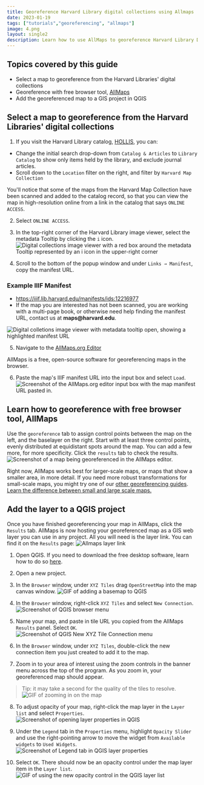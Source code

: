 ```yaml
---
title: Georeference Harvard Library digital collections using Allmaps
date: 2023-01-19
tags: ["tutorials","georeferencing", "allmaps"]
image: 4.png
layout: single2
description: Learn how to use AllMaps to georeference Harvard Library Digital Collections items in the browser, to use in GIS and map making projects.
---
```


## Topics covered by this guide

 - Select a map to georeference from the Harvard Libraries' digital collections
 - Georeference with free browser tool, [AllMaps](https://allmaps.org/)
 - Add the georeferenced map to a GIS project in QGIS

## Select a map to georeference from the Harvard Libraries' digital collections

1. If you visit the Harvard Library catalog, [HOLLIS](https://hollis.harvard.edu/primo-explore/search?query=any,contains,map%20cambridge&tab=books&search_scope=default_scope&vid=HVD2&facet=library,include,map&lang=en_US&offset=0), you can:

- Change the initial search drop-down from `Catalog & Articles` to `Library Catalog` to show only items held by the library, and exclude journal articles.
- Scroll down to the `Location` filter on the right, and filter by `Harvard Map Collection`

You'll notice that some of the maps from the Harvard Map Collection have been scanned and added to the catalog record, so that you can view the map in high-resolution online from a link in the catalog that says `ONLINE ACCESS`.

2. Select `ONLINE ACCESS`. 

3. In the top-right corner of the Harvard Library image viewer, select the metadata Tooltip by clicking the `i` icon.
![Digital collections image viewer with a red box around the metadata Tooltip represented by an i icon in the upper-right corner](media/1.png)

4. Scroll to the bottom of the popup window and under `Links → Manifest`, copy the manifest URL.

<div class="alert-success">
<h3>Example IIIF Manifest</h3>
<ul>
<li><a href="https://iiif.lib.harvard.edu/manifests/ids:12216977">https://iiif.lib.harvard.edu/manifests/ids:12216977</a></li>
<li>If the map you are interested has not been scanned, you are working with a multi-page book, or otherwise need help finding the manifest URL, contact us at <strong>maps@harvard.edu</strong>.</li>
</ul>
<img src="media/2.png" alt="Digital colletions image viewer with metadata tooltip open, showing a highlighted manifest URL">
</div>

5. Navigate to the [AllMaps.org Editor](https://dev.editor.allmaps.org/#/)
<div class="alert-success">AllMaps is a free, open-source software for georeferencing maps in the browser.</div>

6. Paste the map's IIIF manifest URL into the input box and select `Load`. 
![Screenshot of the AllMaps.org editor input box with the map manifest URL pasted in.](media/3.png)


## Learn how to georeference with free browser tool, AllMaps

Use the `georeference` tab to assign control points between the map on the left, and the baselayer on the right. Start with at least three control points, evenly distributed at equidistant spots around the map. You can add a few more, for more specificity. Click the `results` tab to check the results. 
![Screenshot of a map being georeferenced in the AllMaps editor.](media/4.png)

<div class="alert-danger">
Right now, AllMaps works best for larger-scale maps, or maps that show a smaller area, in more detail. If you need more robust transformations for small-scale maps, you might try one of our <a href="https://mapping.share.library.harvard.edu/tags/georeferencing/">other georeferencing guides</a>. <a href="http://www.geo.hunter.cuny.edu/~jochen/gtech361/lectures/lecture02/concepts/04%20Understanding%20map%20scale.html#:~:text=You%20will%20commonly%20see%20references,large%20area%20in%20less%20detail.">Learn the difference between small and large scale maps.</a>
</div>


## Add the layer to a QGIS project

Once you have finished georeferencing your map in AllMaps, click the `Results` tab. AllMaps is now hosting your georeferenced map as a GIS web layer you can use in any project. All you will need is the layer link. You can find it on the `Results` page:
![Allmaps layer link](media/allmaps-tiles-link.png)

1. Open QGIS. If you need to download the free desktop software, learn how to do so [here](https://harvardmapcollection.github.io/tutorials/qgis/download/).

2. Open a new project.

3. In the `Browser` window, under `XYZ Tiles` drag `OpenStreetMap` into the map canvas window.
![GIF of adding a basemap to QGIS](media/add.gif)

4. In the `Browser` window, right-click `XYZ Tiles` and select `New Connection`.
![Screenshot of QGIS browser menu](media/7.png)

5. Name your map, and paste in tile URL you copied from the AllMaps `Results` panel. Select `OK`. 
![Screenshot of QGIS New XYZ Tile Connection menu](media/8.png)

6. In the `Browser` window, under `XYZ Tiles`, double-click the new connection item you just created to add it to the map. 

7. Zoom in to your area of interest using the zoom controls in the banner menu across the top of the program. As you zoom in, your georeferenced map should appear. 
> Tip: it may take a second for the quality of the tiles to resolve.
![GIF of zooming in on the map](media/zoom.gif)

8. To adjust opacity of your map, right-click the map layer in the `Layer list` and select `Properties`.
![Screenshot of opening layer properties in QGIS](media/10.png)

9. Under the `Legend` tab in the `Properties` menu, highlight `Opacity Slider` and use the right-pointing arrow to move the widget from `Available widgets` to `Used Widgets`. 
![Screenshot of Legend tab in QGIS layer properties](media/11.png)

10. Select `OK`. There should now be an opacity control under the map layer item in the `Layer list`.
![GIF of using the new opacity control in the QGIS layer list](media/qgisopacity.gif)






